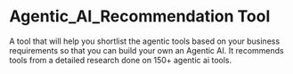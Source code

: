 # Agentic_AI_Recommendation Tool

A tool that will help you shortlist the agentic tools based on your business requirements so that you can build your own an Agentic AI.
It recommends tools from a detailed research done on 150+ agentic ai tools.
